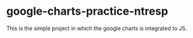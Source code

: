 # google-charts-practice-ntresp
This is the simple project in which the google charts is integrated to JS.
